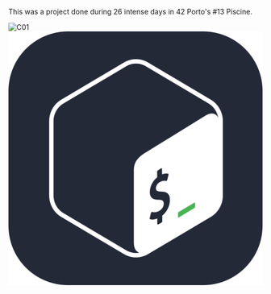 This was a project done during 26 intense days in 42 Porto's #13 Piscine.

![C01](https://github.com/user-attachments/assets/12d5d4c0-f0cf-4928-8373-4d34a715dbe5)
![Shell00](https://github.com/tandpfun/skill-icons/blob/main/icons/Bash-Dark.svg)
